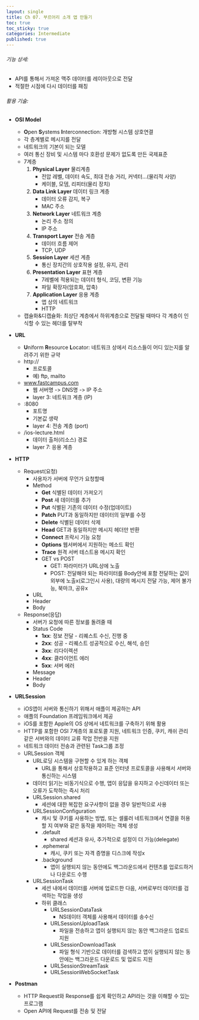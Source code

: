 ```yaml
---
layout: single
title: Ch 07. 부르어리 소개 앱 만들기
toc: true
toc_sticky: true
categories: Intermediate
published: true
---
```



###### 기능 상세:
- API를 통해서 가져온 맥주 데이터를 레이아웃으로 전달
- 적절한 시점에 다시 데이터를 패칭

###### 활용 기술:
- **OSI Model**
  - **O**pen **S**ystems **I**nterconnection: 개방형 시스템 상호연결
  - 각 층계별로 메시지를 전달
  - 네트워크의 기본이 되는 모델
  - 여러 통신 장비 및 시스템 마다 호환성 문제가 없도록 만든 국제표준
  - 7계층
      1. **Physical Layer** 물리계층
         - 전압 레벨, 데이터 속도, 최대 전송 거리, 커넥터…(물리적 사양)
         - 케이블, 모뎀, 리피터(물리 장치)
      2. **Data Link Layer** 데이터 링크 계층
         - 데이터 오류 감지, 복구
         - MAC 주소
      3. **Network Layer** 네트워크 계층
         - 논리 주소 정의
         - IP 주소
      4. **Transport Layer** 전송 계층
         - 데이터 흐름 제어
         - TCP, UDP
      5. **Session Layer** 세션 계층
         - 통신 장치간의 상호작용 설정, 유지, 관리
      6. **Presentation Layer** 표현 계층
         - 7레벨에 적용되는 데이터 형식, 코딩, 변환 기능
         - 파일 확장자(암호화, 압축)
      7. **Application Layer** 응용 계층
         - 앱 상의 네트워크
         - HTTP
  - 캡슐화&디캡슐화: 최상단 계층에서 하위계층으로 전달될 때마다 각 계층이 인식할 수 있는 헤더를 탈부착
  
- **URL**
    - **U**niform **R**esource **L**ocator: 네트워크 상에서 리소스들이 어디 있는지를 알려주기 위한 규약
    - http:// 
         - 프로토콜
         - 예) ftp, mailto
    - www.fastcampus.com
         - 웹 서버명 -> DNS명 -> IP 주소
         - layer 3: 네트워크 계층 (IP)
    - :8080
         - 포트명
         - 기본값 생략
         - layer 4: 전송 계층 (port)
    - /ios-lecture.html
         - 데이터 출처(리소스) 경로
         - layer 7: 응용 계층
- **HTTP**
    - Request(요청)
        - 사용자가 서버에 무언가 요청할때
        - Method
            - **Get** 식별된 데이터 가져오기
            - **Post** 새 데이터를 추가
            - **Put** 식별된 기존의 데이터 수정(업데이트)
            - **Patch** PUT과 동일하지만 데이터의 일부를 수정
            - **Delete** 식별된 데이터 삭제
            - **Head** GET과 동일하지만 메시지 헤더만 반환
            - **Connect** 프락시 기능 요청
            - **Options** 웹서버에서 지원하는 메소드 확인
            - **Trace** 원격 서버 테스트용 메시지 확인
            - GET vs POST
                - GET: 파라미터가 URL상에 노출
                - POST: 전달해야 되는 파라미터를 Body안에 포함 전달하는 값이 외부에 노출x(로그인시 사용), 대량의 메시지 전달 가능, 제어 불가능, 북마크, 공유x
        - URL
        - Header
        - Body
    - Response(응답)
        - 서버가 요청에 따른 정보를 돌려줄 때
        - Status Code
            - **1xx**: 정보 전달 - 리퀘스트 수신, 진행 중
            - **2xx**: 성공 - 리퀘스트 성공적으로 수신, 해석, 승인
            - **3xx**: 리다이렉션
            - **4xx**: 클라이언트 에러
            - **5xx**: 서버 에러
        - Message 
        - Header
        - Body
  
- **URLSession**
    - iOS앱이 서버와 통신하기 위해서 애플이 제공하는 API 
    - 애플의 Foundation 프레임워크에서 제공
    - iOS를 포함한 Apple의 OS 상에서 네트워크를 구축하기 위해 활용
    - HTTP를 포함한 OSI 7계층의 포로토콜 지원, 네트워크 인증, 쿠키, 캐쉬 관리 같은 서버와의 데이터 교류 작업 전반을 지원
    - 네트워크 데이터 전송과 관련된 Task그룹 조정
    - URLSession 객체
        - URL로딩 시스템을 구현할 수 있게 하는 객체
            - URL을 통해서 상호작용하고 표준 인터넷 프로토콜을 사용해서 서버와 통신하는 시스템
        - 데이터 읽기는 비동기식으로 수행, 앱이 응답을 유지하고 수신데이터 또는 오류가 도착하는 즉시 처리
        - URLSession.shared
            - 세션에 대한 복잡한 요구사항이 없을 경우 일반적으로 사용
        - URLSessionConfiguration
            - 캐시 및 쿠키를 사용하는 방법, 또는 셀룰러 네트워크에서 연결을 허용할 지 여부와 같은 동작을 제어하는 객체 생성
            - .default
                - shared 세션과 유사, 추가적으로 설정이 더 가능(delegate)
            - .ephemeral
                - 캐시, 쿠키 또는 자격 증명을 디스크에 작성x
            - .background
                - 앱이 실행되지 않는 동안에도 백그라운드에서 컨텐츠를 업로드하거나 다운로드 수행
        - URLSessionTask
            - 세션 내에서 데이터를 서버에 업로드한 다음, 서버로부터 데이터를 검색하는 작업을 생성
            - 하위 클래스
                - URLSessionDataTask
                    - NS데이터 객체를 사용해서 데이터를 송수신
                - URLSessionUploadTask
                    - 파일을 전송하고 앱이 실행되지 않는 동안 백그라운드 업로드 지원
                - URLSessionDownloadTask
                    - 파일 형식 기반으로 데이터를 검색하고 앱이 실행되지 않는 동안에는 백그라운드 다운로드 및 업로드 지원
                - URLSessionStreamTask
                - URLSessionWebSocketTask  
- **Postman**
    - HTTP Request와 Response를 쉽게 확인하고 API라는 것을 이해할 수 있는 프로그램
    - Open API에 Request를 전송 및 전달
